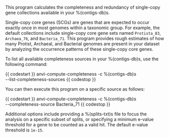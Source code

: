 This program calculates the completeness and redundancy of single-copy gene collections available in your %(contigs-db)s. 

Single-copy core genes (SCGs) are genes that are expected to occur exactly once in most genomes within a taxonomic group. For example, the default collections include single-copy core gene sets named `Protista_83`, `Archaea_76`, and `Bacteria_71`. This program provides rough estimates of how many Protist, Archaeal, and Bacterial genomes are present in your dataset by analyzing the occurrence patterns of these single-copy core genes. 

To list all available completeness sources in your %(contigs-db)s, use the following command:

{{ codestart }}
anvi-compute-completeness -c %(contigs-db)s \
                          --list-completeness-sources
{{ codestop }}
                              
You can then execute this program on a specific source as follows:

{{ codestart }}
anvi-compute-completeness -c %(contigs-db)s \
                          --completeness-source Bacteria_71
{{ codestop }}
                              
Additional options include providing a %(splits-txt)s file to focus the analysis on a specific subset of splits, or specifying a minimum e-value threshold for a gene to be counted as a valid hit. The default e-value threshold is `1e-15`.
